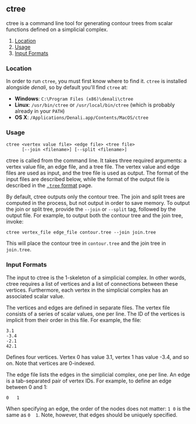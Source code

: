 ## ctree
ctree is a command line tool for generating contour trees from scalar functions
defined on a simplicial complex.

1. [Location](#location)
0. [Usage](#usage)
0. [Input Formats](#input-formats)

### Location

In order to run `ctree`, you must first know where to find it. `ctree` is
installed alongside *denali*, so by default you'll find `ctree` at:


- **Windows**: `C:\Program Files (x86)\denali\ctree`
- **Linux**: `/usr/bin/ctree` or `/usr/local/bin/ctree` (which is probably
  already in your `PATH`)
- **OS X**: `/Applications/Denali.app/Contents/MacOS/ctree`

### Usage

~~~~
ctree <vertex value file> <edge file> <tree file> 
      [--join <filename>] [--split <filename>]
~~~~

ctree is called from the command line. It takes three required arguments:
a vertex value file, an edge file, and a tree file. The vertex value and
edge files are used as input, and the tree file is used as output. The format
of the input files are described below, while the format of the output
file is described in the [`.tree` format](./formats.html#tree) page.

By default, ctree outputs only the contour tree. The join and split trees are
computed in the process, but not output in order to save memory. To output the
join or split tree, provide the `--join` or `--split` tag, followed by the
output file. For example, to output both the contour tree and the join tree,
invoke:

    ctree vertex_file edge_file contour.tree --join join.tree

This will place the contour tree in `contour.tree` and the join tree in 
`join.tree`.


### Input Formats
The input to ctree is the 1-skeleton of a simplicial complex. In other words, ctree
requires a list of vertices and a list of connections between these vertices.
Furthermore, each vertex in the simplicial complex has an associated scalar
value.

The vertices and edges are defined in separate files. The vertex file consists
of a series of scalar values, one per line. The ID of the vertices is implicit
from their order in this file. For example, the file:

~~~
3.1
-3.4
-2.1
42.1
~~~~

Defines four vertices. Vertex 0 has value 3.1, vertex 1 has value -3.4, and so
on. Note that vertices are 0-indexed.

The edge file lists the edges in the simplicial complex, one per line. An edge
is a tab-separated pair of vertex IDs. For example, to define an edge between 0
and 1:

    0   1

When specifying an edge, the order of the nodes does not matter: `1 0` is the 
same as `0  1`. Note, however, that edges should be uniquely specified.
